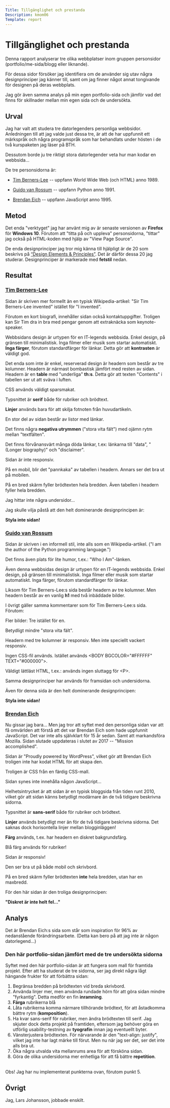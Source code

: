```yaml
---
Title: Tillgänglighet och prestanda
Description: kmom06
Template: report
---
```


Tillgänglighet och prestanda
=======================

Denna rapport analyserar tre olika webbplatser inom gruppen personsidor (portfolio/me-sida/blogg eller liknande).

För dessa sidor försöker jag identifiera om de använder sig utav några designprinciper jag känner till, samt om jag finner något annat tongivande för designen på deras webbplats.

Jag gör även samma analys på min egen portfolio-sida och jämför vad det finns för skillnader mellan min egen sida och de undersökta.

Urval
-----------------------

Jag har valt att studera tre datorlegenders personliga webbsidor. Anledningen till att jag valde just dessa tre, är att de har uppfunnit ett  märkspråk och några programspråk som har behandlats under hösten i de två kurspaketen jag läser på BTH.

Dessutom borde ju tre riktigt stora datorlegender veta hur man kodar en webbsida...

De tre personsidorna är:

* [Tim Berners-Lee](https://www.w3.org/People/Berners-Lee/) -- uppfann World Wide Web (och HTML) anno 1989.

* [Guido van Rossum](https://gvanrossum.github.io/) -- uppfann Python anno 1991.

* [Brendan Eich](https://brendaneich.com/) -- uppfann JavaScript anno 1995.

Metod
-----------------------

Det enda "verktyget" jag har använt mig av är senaste versionen av **Firefox** för **Windows 10**. Förutom att "titta på och uppleva" personsidorna, "tittar" jag också på HTML-koden med hjälp av "View Page Source".

De enda designprinciper jag tror mig känna till hjälpligt är de 20 som beskrivs på [“Design Elements & Principles”](https://www.canva.com/learn/design-elements-principles/). Det är därför dessa 20 jag studerar. Designprinciper är markerade med **fetstil** nedan.

Resultat
-----------------------

### [Tim Berners-Lee](https://www.w3.org/People/Berners-Lee/)

Sidan är skriven mer formellt än en typisk Wikipedia-artikel: "Sir Tim Berners-Lee invented" istället för "I invented".

Förutom en kort biografi, innehåller sidan också kontaktuppgifter. Troligen kan Sir Tim dra in bra med pengar genom att extraknäcka som keynote-speaker.

Webbsidans design är urtypen för en IT-legends webbsida. Enkel design, på gränsen till minimalistisk. Inga filmer eller musik som startar automatiskt. **Inga färger**, förutom standardfärger för länkar. Detta gör att **kontrasten** är väldigt god.

Det enda som inte är enkel, reserverad design är headern som består av tre kolumner. Headern är närmast bombastisk jämfört med resten av sidan. Headern är en **table** med "underliga" **th:s**. Detta gör att texten "Contents" i tabellen ser ut att sväva i luften.

CSS används väldigt sparsmakat.

Typsnittet är **serif** både för rubriker och brödtext.

**Linjer** används bara för att skilja fotnoten från huvudartikeln.

En stor del av sidan består av listor med länkar.

Det finns några **negativa utrymmen** ("stora vita fält") med ojämn rytm mellan "textfälten".

Det finns förvånansvärt många döda länkar, t.ex: länkarna till "data", "(Longer biography)" och "disclaimer".

Sidan är inte responsiv.

På en mobil, blir det "pannkaka" av tabellen i headern. Annars ser det bra ut på mobilen.

På en bred skärm fyller brödtexten hela bredden. Även tabellen i headern fyller hela bredden.

Jag hittar inte några undersidor...

Jag skulle vilja påstå att den helt dominerande designprincipen är:

**Styla inte sidan!**
### [Guido van Rossum](https://gvanrossum.github.io/)

Sidan är skriven i en informell stil, inte alls som en Wikipedia-artikel. ("I am the author of the Python programming language.")

Det finns även plats för lite humor, t.ex.: "Who I Am"-länken.

Även denna webbsidas design är urtypen för en IT-legends webbsida. Enkel design, på gränsen till minimalistisk. Inga filmer eller musik som startar automatiskt. Inga färger, förutom standardfärger för länkar.

Liksom för Tim Berners-Lee:s sida består headern av tre kolumner. Men headern består av en vanlig **h1** med två inbäddade bilder.

I övrigt gäller samma kommentarer som för Tim Berners-Lee:s sida. Förutom:

Fler bilder: Tre istället för en.

Betydligt mindre "stora vita fält".

Headern med tre kolumner är responsiv. Men inte speciellt vackert responsiv.

Ingen CSS-fil används. Istället används &lt;BODY BGCOLOR="#FFFFFF" TEXT="#000000"&gt;.

Väldigt lättläst HTML, t.ex.: används ingen sluttagg för &lt;P&gt;.

Samma designprinciper har används för framsidan och undersidorna.

Även för denna sida är den helt dominerande designprincipen:

**Styla inte sidan!**

### [Brendan Eich](https://brendaneich.com/)

Nu gissar jag bara... Men jag tror att syftet med den personliga sidan var att få omvärlden att förstå att det var Brendan Eich som hade uppfunnit JavaScript. Det var inte alls självklart för 15 år sedan. Samt att markandsföra Mozilla. Sidan slutade uppdateras i slutet av 2017 -- "Mission accomplished".

Sidan är "Proudly powered by WordPress", vilket gör att Brendan Eich troligen inte har kodat HTML för att skapa den.

Troligen är CSS från en färdig CSS-mall.

Sidan synes inte innehålla någon JavaScript...

Helhetsintrycket är att sidan är en typisk bloggsida från tiden runt 2010, vilket gör att sidan känns betydligt modärnare än de två tidigare beskrivna sidorna.

Typsnittet är **sans-serif** både för rubriker och brödtext.

**Linjer** används betydligt mer än för de två tidigare beskrivna sidorna. Det saknas dock horisontella linjer mellan blogginläggen!

**Färg** används, t.ex. har headern en diskret bakgrundsfärg.

Blå färg används för rubriker!

Sidan är responsiv!

Den ser bra ut på både mobil och skrivbord.

På en bred skärm fyller brödtexten **inte** hela bredden, utan har en maxbredd.

För den här sidan är den troliga designprincipen:

**"Diskret är inte helt fel..."**

Analys
-----------------------

Det är Brendan Eich:s sida som står som inspiration för 96% av nedanstående förändringsarbete. (Detta kan bero på att jag inte är någon datorlegend...)

### Den här portfolio-sidan jämfört med de tre undersökta sidorna

Syftet med den här portfolio-sidan är att fungera som mall för framtida projekt. Efter att ha studerat de tre sidorna, ser jag direkt några lågt hängande frukter för att förbättra sidan:

1. Begränsa bredden på brödtexten vid breda skrivbord.
2. Använda linjer mer, men använda rundade hörn för att göra sidan mindre "fyrkantig". Detta medför en fin **inramning**.
3. **Färga** rubrikerna blå
4. Låta rubrikerna komma närmare tillhörande brödtext, för att åstadkomma bättre rytm (**komposition**).
5. Ha kvar sans-serif för rubriker, men ändra brödtexten till serif. Jag skjuter dock detta projekt på framtiden, eftersom jag behöver göra en utförlig usability-testning av **tyografin** innan jag eventuellt byter.
6. Vänsterjustera brödtexten. För närvarande är den "text-align: justify", vilket jag inte har lagt märke till förut. Men nu när jag ser det, ser det inte alls bra ut.
7. Öka några utvalda vita mellanrums area för att försköna sidan.
8. Göra de olika undersidorna mer enhetliga för att få bättre **repetition**.

<br>
Obs! Jag har nu implementerat punkterna ovan, förutom punkt 5.

Övrigt
-----------------------

Jag, Lars Johansson, jobbade enskilt.
